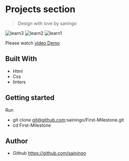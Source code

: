 # Projects section
> Design with love by saningo

![learn3](https://user-images.githubusercontent.com/32932447/153614008-e1a161a7-1a74-431b-9a21-69b5f573c3f3.png)
![learn2](https://user-images.githubusercontent.com/32932447/153614064-e2fc17de-7d25-4821-93b5-580ab8ef791a.png)
![learn1](https://user-images.githubusercontent.com/32932447/153614107-d8c38ce7-4744-4d83-93de-81cd38729f4e.png)

Please watch [video Demo](https://www.loom.com/share/0c80162ac1e84231977ced3ed7f0b477)


## Built With
- Html
- Css
- linters
## Getting started
Run
- git clone git@github.com:sainingo/First-Milestone.git
- cd First-Milestone
## Author
- Github https://github.com/sainingo


